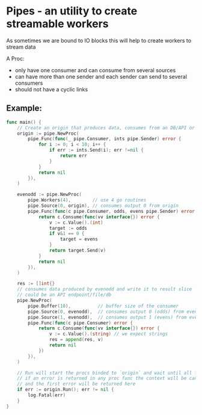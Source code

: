 # Pipes - an utility to create streamable workers

As sometimes we are bound to IO blocks this will help to create workers to
stream data

A Proc:

- only have one consumer and can consume from several sources
- can have more than one sender and each sender can send to several consumers
- should not have a cyclic links

## Example:

```go
func main() {
	// Create an origin that produces data, consumes from an DB/API or etc
	origin := pipe.NewProc(
		pipe.Func(func(_ pipe.Consumer, ints pipe.Sender) error {
			for i := 0; i < 10; i++ {
				if err := ints.Send(i); err !=nil {
					return err
				}
			}
			return nil
		}),
	)

	evenodd := pipe.NewProc(
		pipe.Workers(4),        // use 4 go routines
		pipe.Source(0, origin), // consumes output 0 from origin
		pipe.Func(func(c pipe.Consumer, odds, evens pipe.Sender) error {
			return c.Consume(func(vv interface{}) error {
				v := c.Value().(int)
				target := odds
				if v&1 == 0 {
					target = evens
				}
				return target.Send(v)
			}
			return nil
		}),
	)

	res := []int{}
	// consumes data produced by evenodd and write it to result slice
	// could be an API endpoint/file/db
	pipe.NewProc(
		pipe.Buffer(10),          // buffer size of the consumer
		pipe.Source(0, evenodd),  // consumes output 0 (odds) from evenodd
		pipe.Source(1, evenodd),  // consumes output 1 (evens) from evenodd
		pipe.Func(func(c pipe.Consumer) error {
			return c.Consume(func(vv interface{}) error {
				v := c.Value().(string) // we expect strings
				res = append(res, v)
				return nil
			})
		}),
	)

	// Run will start the procs binded to `origin` and wait until all finishes
	// if an error is returned in any proc func the context will be canceled
	// and the first error will be returned here
	if err := origin.Run(); err != nil {
		log.Fatal(err)
	}
}
```
